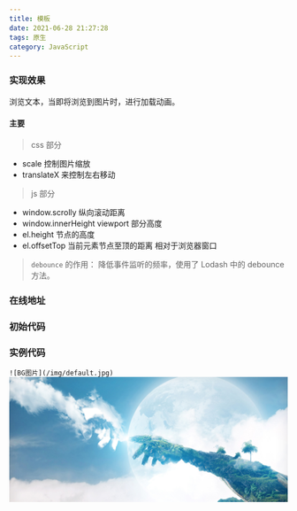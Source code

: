 ```yaml
---
title: 模板
date: 2021-06-28 21:27:28
tags: 原生
category: JavaScript
---
```


### 实现效果

浏览文本，当即将浏览到图片时，进行加载动画。

#### 主要

> css 部分

-   scale 控制图片缩放
-   translateX 来控制左右移动

> js 部分

-   window.scrolly 纵向滚动距离
-   window.innerHeight viewport 部分高度
-   el.height 节点的高度
-   el.offsetTop 当前元素节点至顶的距离 相对于浏览器窗口

> `debounce` 的作用： 降低事件监听的频率，使用了 Lodash 中的 debounce 方法。

### 在线地址

### 初始代码

### 实例代码

`![BG图片](/img/default.jpg)`
![BG图片](/img/1.jpg)
